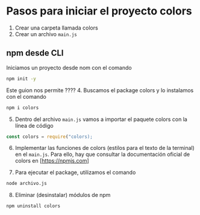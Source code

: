 # Pasos para iniciar el proyecto colors
1. Crear una carpeta llamada colors
2. Crear un archivo `main.js`

## npm desde CLI
Iniciamos un proyecto desde nom con el comando
```sh
npm init -y
```
Este guion nos permite ????
4. Buscamos el package colors y lo instalamos con el comando
```sh
npm i colors
```
5. Dentro del archivo `main.js` vamos a importar el paquete colors con la línea de código
```javascript
const colors = require("colors);
```
6. Implementar las funciones de colors (estilos para el texto de la terminal) en el `main.js`. Para ello, hay que consultar la documentación oficial de colors en [https://npmjs.com]

7. Para ejecutar el package, utilizamos el comando 
```sh
node archivo.js
```
8. Eliminar (desinstalar) módulos de npm 
```sh
npm uninstall colors
```